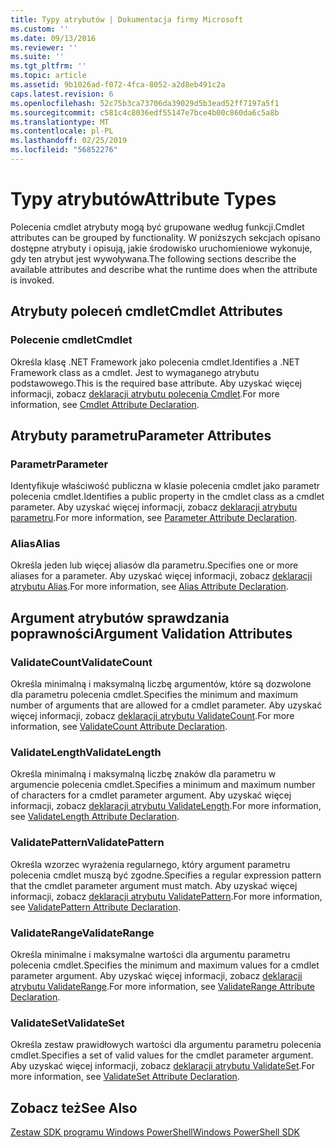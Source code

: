 ```yaml
---
title: Typy atrybutów | Dokumentacja firmy Microsoft
ms.custom: ''
ms.date: 09/13/2016
ms.reviewer: ''
ms.suite: ''
ms.tgt_pltfrm: ''
ms.topic: article
ms.assetid: 9b1026ad-f072-4fca-8052-a2d8eb491c2a
caps.latest.revision: 6
ms.openlocfilehash: 52c75b3ca73706da39029d5b3ead52ff7197a5f1
ms.sourcegitcommit: c581c4c8036edf55147e7bce4b00c860da6c5a8b
ms.translationtype: MT
ms.contentlocale: pl-PL
ms.lasthandoff: 02/25/2019
ms.locfileid: "56852276"
---
```

# <a name="attribute-types"></a><span data-ttu-id="f4274-102">Typy atrybutów</span><span class="sxs-lookup"><span data-stu-id="f4274-102">Attribute Types</span></span>

<span data-ttu-id="f4274-103">Polecenia cmdlet atrybuty mogą być grupowane według funkcji.</span><span class="sxs-lookup"><span data-stu-id="f4274-103">Cmdlet attributes can be grouped by functionality.</span></span>
<span data-ttu-id="f4274-104">W poniższych sekcjach opisano dostępne atrybuty i opisują, jakie środowisko uruchomieniowe wykonuje, gdy ten atrybut jest wywoływana.</span><span class="sxs-lookup"><span data-stu-id="f4274-104">The following sections describe the available attributes and describe what the runtime does when the attribute is invoked.</span></span>

## <a name="cmdlet-attributes"></a><span data-ttu-id="f4274-105">Atrybuty poleceń cmdlet</span><span class="sxs-lookup"><span data-stu-id="f4274-105">Cmdlet Attributes</span></span>

### <a name="cmdlet"></a><span data-ttu-id="f4274-106">Polecenie cmdlet</span><span class="sxs-lookup"><span data-stu-id="f4274-106">Cmdlet</span></span>

<span data-ttu-id="f4274-107">Określa klasę .NET Framework jako polecenia cmdlet.</span><span class="sxs-lookup"><span data-stu-id="f4274-107">Identifies a .NET Framework class as a cmdlet.</span></span>
<span data-ttu-id="f4274-108">Jest to wymaganego atrybutu podstawowego.</span><span class="sxs-lookup"><span data-stu-id="f4274-108">This is the required base attribute.</span></span>
<span data-ttu-id="f4274-109">Aby uzyskać więcej informacji, zobacz [deklaracji atrybutu polecenia Cmdlet](./cmdlet-attribute-declaration.md).</span><span class="sxs-lookup"><span data-stu-id="f4274-109">For more information, see [Cmdlet Attribute Declaration](./cmdlet-attribute-declaration.md).</span></span>

## <a name="parameter-attributes"></a><span data-ttu-id="f4274-110">Atrybuty parametru</span><span class="sxs-lookup"><span data-stu-id="f4274-110">Parameter Attributes</span></span>

### <a name="parameter"></a><span data-ttu-id="f4274-111">Parametr</span><span class="sxs-lookup"><span data-stu-id="f4274-111">Parameter</span></span>

<span data-ttu-id="f4274-112">Identyfikuje właściwość publiczna w klasie polecenia cmdlet jako parametr polecenia cmdlet.</span><span class="sxs-lookup"><span data-stu-id="f4274-112">Identifies a public property in the cmdlet class as a cmdlet parameter.</span></span>
<span data-ttu-id="f4274-113">Aby uzyskać więcej informacji, zobacz [deklaracji atrybutu parametru](./parameter-attribute-declaration.md).</span><span class="sxs-lookup"><span data-stu-id="f4274-113">For more information, see [Parameter Attribute Declaration](./parameter-attribute-declaration.md).</span></span>

### <a name="alias"></a><span data-ttu-id="f4274-114">Alias</span><span class="sxs-lookup"><span data-stu-id="f4274-114">Alias</span></span>

<span data-ttu-id="f4274-115">Określa jeden lub więcej aliasów dla parametru.</span><span class="sxs-lookup"><span data-stu-id="f4274-115">Specifies one or more aliases for a parameter.</span></span>
<span data-ttu-id="f4274-116">Aby uzyskać więcej informacji, zobacz [deklaracji atrybutu Alias](./alias-attribute-declaration.md).</span><span class="sxs-lookup"><span data-stu-id="f4274-116">For more information, see [Alias Attribute Declaration](./alias-attribute-declaration.md).</span></span>

## <a name="argument-validation-attributes"></a><span data-ttu-id="f4274-117">Argument atrybutów sprawdzania poprawności</span><span class="sxs-lookup"><span data-stu-id="f4274-117">Argument Validation Attributes</span></span>

### <a name="validatecount"></a><span data-ttu-id="f4274-118">ValidateCount</span><span class="sxs-lookup"><span data-stu-id="f4274-118">ValidateCount</span></span>

<span data-ttu-id="f4274-119">Określa minimalną i maksymalną liczbę argumentów, które są dozwolone dla parametru polecenia cmdlet.</span><span class="sxs-lookup"><span data-stu-id="f4274-119">Specifies the minimum and maximum number of arguments that are allowed for a cmdlet parameter.</span></span>
<span data-ttu-id="f4274-120">Aby uzyskać więcej informacji, zobacz [deklaracji atrybutu ValidateCount](./validatecount-attribute-declaration.md).</span><span class="sxs-lookup"><span data-stu-id="f4274-120">For more information, see [ValidateCount Attribute Declaration](./validatecount-attribute-declaration.md).</span></span>

### <a name="validatelength"></a><span data-ttu-id="f4274-121">ValidateLength</span><span class="sxs-lookup"><span data-stu-id="f4274-121">ValidateLength</span></span>

<span data-ttu-id="f4274-122">Określa minimalną i maksymalną liczbę znaków dla parametru w argumencie polecenia cmdlet.</span><span class="sxs-lookup"><span data-stu-id="f4274-122">Specifies a minimum and maximum number of characters for a cmdlet parameter argument.</span></span>
<span data-ttu-id="f4274-123">Aby uzyskać więcej informacji, zobacz [deklaracji atrybutu ValidateLength](./validatelength-attribute-declaration.md).</span><span class="sxs-lookup"><span data-stu-id="f4274-123">For more information, see [ValidateLength Attribute Declaration](./validatelength-attribute-declaration.md).</span></span>

### <a name="validatepattern"></a><span data-ttu-id="f4274-124">ValidatePattern</span><span class="sxs-lookup"><span data-stu-id="f4274-124">ValidatePattern</span></span>

<span data-ttu-id="f4274-125">Określa wzorzec wyrażenia regularnego, który argument parametru polecenia cmdlet muszą być zgodne.</span><span class="sxs-lookup"><span data-stu-id="f4274-125">Specifies a regular expression pattern that the cmdlet parameter argument must match.</span></span>
<span data-ttu-id="f4274-126">Aby uzyskać więcej informacji, zobacz [deklaracji atrybutu ValidatePattern](./validatepattern-attribute-declaration.md).</span><span class="sxs-lookup"><span data-stu-id="f4274-126">For more information, see [ValidatePattern Attribute Declaration](./validatepattern-attribute-declaration.md).</span></span>

### <a name="validaterange"></a><span data-ttu-id="f4274-127">ValidateRange</span><span class="sxs-lookup"><span data-stu-id="f4274-127">ValidateRange</span></span>

<span data-ttu-id="f4274-128">Określa minimalne i maksymalne wartości dla argumentu parametru polecenia cmdlet.</span><span class="sxs-lookup"><span data-stu-id="f4274-128">Specifies the minimum and maximum values for a cmdlet parameter argument.</span></span>
<span data-ttu-id="f4274-129">Aby uzyskać więcej informacji, zobacz [deklaracji atrybutu ValidateRange](./validaterange-attribute-declaration.md).</span><span class="sxs-lookup"><span data-stu-id="f4274-129">For more information, see [ValidateRange Attribute Declaration](./validaterange-attribute-declaration.md).</span></span>

### <a name="validateset"></a><span data-ttu-id="f4274-130">ValidateSet</span><span class="sxs-lookup"><span data-stu-id="f4274-130">ValidateSet</span></span>

<span data-ttu-id="f4274-131">Określa zestaw prawidłowych wartości dla argumentu parametru polecenia cmdlet.</span><span class="sxs-lookup"><span data-stu-id="f4274-131">Specifies a set of valid values for the cmdlet parameter argument.</span></span>
<span data-ttu-id="f4274-132">Aby uzyskać więcej informacji, zobacz [deklaracji atrybutu ValidateSet](./validateset-attribute-declaration.md).</span><span class="sxs-lookup"><span data-stu-id="f4274-132">For more information, see [ValidateSet Attribute Declaration](./validateset-attribute-declaration.md).</span></span>

## <a name="see-also"></a><span data-ttu-id="f4274-133">Zobacz też</span><span class="sxs-lookup"><span data-stu-id="f4274-133">See Also</span></span>

[<span data-ttu-id="f4274-134">Zestaw SDK programu Windows PowerShell</span><span class="sxs-lookup"><span data-stu-id="f4274-134">Windows PowerShell SDK</span></span>](../windows-powershell-reference.md)
